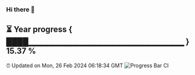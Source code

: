 ### Hi there 👋
⏳ Year progress { ████▁▁▁▁▁▁▁▁▁▁▁▁▁▁▁▁▁▁▁▁▁▁▁▁▁▁ } 15.37 %
---
⏰ Updated on Mon, 26 Feb 2024 06:18:34 GMT
![Progress Bar CI](https://github.com/liununu/liununu/workflows/Progress%20Bar%20CI/badge.svg)

